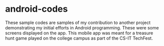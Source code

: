 # android-codes
These sample codes are samples of my contribution to another project demonstrating my initial efforts in Android programming.
These were some screens displayed on the app.
This mobile app was meant for a treasure hunt game played on the college campus as part of the CS-IT TechFest.
